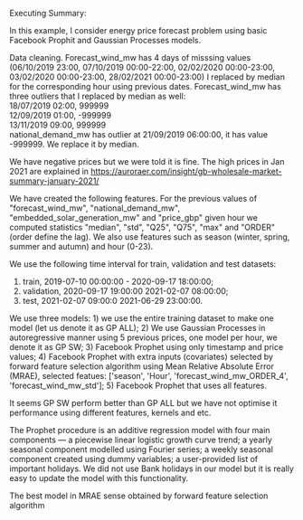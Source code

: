 Executing Summary:

In this example, I consider energy price forecast problem using basic Facebook Prophit and Gaussian Processes models.

Data cleaning. Forecast_wind_mw has 4 days of misssing values (06/10/2019 23:00, 07/10/2019 00:00-22:00, 02/02/2020 00:00-23:00, 03/02/2020 00:00-23:00, 28/02/2021 00:00-23:00) I replaced by median for the corresponding hour using previous dates. 
Forecast_wind_mw has three outliers that I replaced by median as well: <br>
18/07/2019 02:00,  999999  <br>
12/09/2019 01:00, -999999  <br>
13/11/2019 09:00,  999999  <br>
national_demand_mw has outlier at 21/09/2019  06:00:00, it has value -999999. We replace it by median. <br>

We have negative prices but we were told it is fine. The high prices in Jan 2021 are explained in https://auroraer.com/insight/gb-wholesale-market-summary-january-2021/  <br>

We have created the following features. For the previous values of "forecast_wind_mw", "national_demand_mw", "embedded_solar_generation_mw" and "price_gbp" given hour we computed statistics "median", "std", "Q25", "Q75", "max" and  "ORDER" (order define the lag). We also use features such as season (winter, spring, summer and autumn) and hour (0-23).

We use the following time interval for train, validation and test datasets: <br>
1) train, 2019-07-10 00:00:00 - 2020-09-17 18:00:00; <br>
2) validation, 2020-09-17 19:00:00  2021-02-07 08:00:00; <br>
3) test, 2021-02-07 09:00:0  2021-06-29 23:00:00. <br>

We use three models: 1) we use the entire training dataset to make one model (let us denote it as GP ALL); 2) We use Gaussian Processes in autoregressive manner using 5 previous prices, one model per hour, we denote it as GP SW; 3) Facebook Prophet using only timestamp and price values; 4) Facebook Prophet with extra inputs (covariates) selected by forward feature selection algorithm using Mean Relative Absolute Error (MRAE), selected featues: ['season', 'Hour', 'forecast_wind_mw_ORDER_4', 'forecast_wind_mw_std']; 5) Facebook Prophet that uses all features.  

It seems GP SW perform better than GP ALL but we have not optimise it performance using different features, kernels and etc.

The Prophet procedure is an additive regression model with four main components — a piecewise linear logistic growth curve trend; a yearly seasonal component modelled using Fourier series; a weekly seasonal component created using dummy variables; a user-provided list of important holidays. We did not use Bank holidays in our model but it is really easy to update the model with this functionality.

The best model in MRAE sense obtained by forward feature selection algorithm 